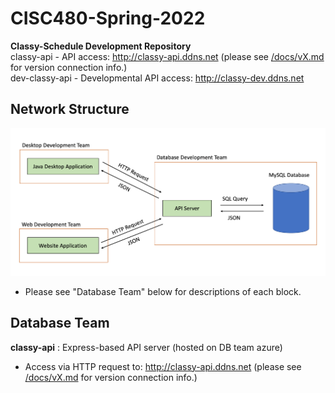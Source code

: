 # CISC480-Spring-2022
**Classy-Schedule Development Repository**
</br>
classy-api - API access: http://classy-api.ddns.net (please see [/docs/vX.md](docs) for version connection info.)
</br>
dev-classy-api - Developmental API access: http://classy-dev.ddns.net

## Network Structure
![Alt text](docs/network-layout.png?raw=true "Network Layout")
- Please see "Database Team" below for descriptions of each block. 

## Database Team
**classy-api** : Express-based API server (hosted on DB team azure)
  - Access via HTTP request to: http://classy-api.ddns.net (please see [/docs/vX.md](docs) for version connection info.)

